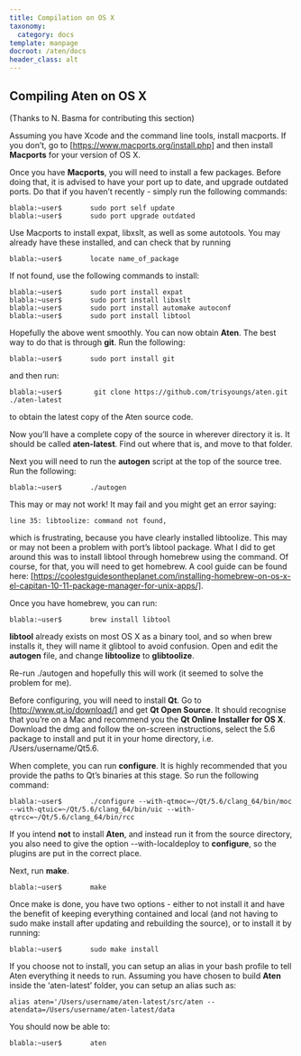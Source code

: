 ```yaml
---
title: Compilation on OS X
taxonomy:
  category: docs
template: manpage
docroot: /aten/docs
header_class: alt
---
```


## Compiling Aten on OS X

(Thanks to N. Basma for contributing this section)

Assuming you have Xcode and the command line tools, install macports. If you don’t, go to [https://www.macports.org/install.php] and then install **Macports** for your version of OS X.

Once you have **Macports**, you will need to install a few packages. Before doing that, it is advised to have your port up to date, and upgrade outdated ports. Do that if you haven’t recently - simply run the following commands:

```
blabla:~user$		sudo port self update
blabla:~user$		sudo port upgrade outdated
```

Use Macports to install expat, libxslt, as well as some autotools. You may already have these installed, and can check that by running

```
blabla:~user$		locate name_of_package 
```

If not found, use the following commands to install:

```
blabla:~user$		sudo port install expat
blabla:~user$		sudo port install libxslt
blabla:~user$		sudo port install automake autoconf 
blabla:~user$		sudo port install libtool
```

Hopefully the above went smoothly. You can now obtain **Aten**. The best way to do that is through **git**. Run the following:

```
blabla:~user$		sudo port install git
```

and then run:

```
blabla:~user$		 git clone https://github.com/trisyoungs/aten.git ./aten-latest
```

to obtain the latest copy of the Aten source code.

Now you’ll have a complete copy of the source in wherever directory it is. It should be called **aten-latest**. Find out where that is, and move to that folder.

Next you will need to run the **autogen** script at the top of the source tree. Run the following:

```
blabla:~user$		./autogen
```

This may or may not work! It may fail and you might get an error saying: 

```
line 35: libtoolize: command not found, 
```

which is frustrating, because you have clearly installed libtoolize. This may or may not been a problem with port’s libtool package. What I did to get around this was to install libtool through homebrew using the command. Of course, for that, you will need to get homebrew. A cool guide can be found here: [https://coolestguidesontheplanet.com/installing-homebrew-on-os-x-el-capitan-10-11-package-manager-for-unix-apps/].

Once you have homebrew, you can run:

```
blabla:~user$		brew install libtool
```

**libtool** already exists on most OS X as a binary tool, and so when brew installs it, they will name it glibtool to avoid confusion. Open and edit the **autogen** file, and change **libtoolize** to **glibtoolize**.

Re-run ./autogen and hopefully this will work (it seemed to solve the problem for me). 

Before configuring, you will need to install **Qt**. Go to [http://www.qt.io/download/] and get **Qt Open Source**. It should recognise that you’re on a Mac and recommend you the **Qt Online Installer for OS X**. Download the dmg and follow the on-screen instructions, select the 5.6 package to install and put it in your home directory, i.e. /Users/username/Qt5.6. 

When complete, you can run **configure**. It is highly recommended that you provide the paths to Qt’s binaries at this stage. So run the following command:
	
```
blabla:~user$		./configure --with-qtmoc=~/Qt/5.6/clang_64/bin/moc --with-qtuic=~/Qt/5.6/clang_64/bin/uic --with-qtrcc=~/Qt/5.6/clang_64/bin/rcc
```

If you intend **not** to install **Aten**, and instead run it from the source directory, you also need to give the option --with-localdeploy to **configure**, so the plugins are put in the correct place.

Next, run **make**.

```
blabla:~user$		make
```

Once make is done, you have two options - either to not install it and have the benefit of keeping everything contained and local (and not having to sudo make install after updating and rebuilding the source), or to install it by running:

```
blabla:~user$		sudo make install
```

If you choose not to install, you can setup an alias in your bash profile to tell Aten everything it needs to run. Assuming you have chosen to build **Aten** inside the ‘aten-latest’ folder, you can setup an alias such as:

```
alias aten='/Users/username/aten-latest/src/aten --atendata=/Users/username/aten-latest/data
```

You should now be able to:

```
blabla:~user$		aten
```

